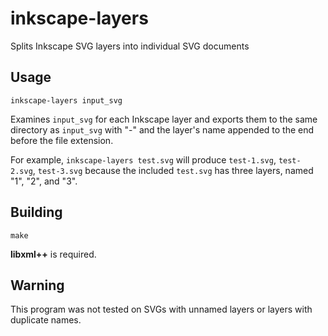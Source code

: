 # inkscape-layers

Splits Inkscape SVG layers into individual SVG documents

## Usage

`inkscape-layers input_svg`

Examines `input_svg` for each Inkscape layer and exports them to the same directory as `input_svg` with "-" and the layer's name appended to the end before the file extension.

For example, `inkscape-layers test.svg` will produce `test-1.svg`, `test-2.svg`, `test-3.svg` because the included `test.svg` has three layers, named "1", "2", and "3".

## Building

`make`

**libxml++** is required.

## Warning

This program was not tested on SVGs with unnamed layers or layers with duplicate names.
